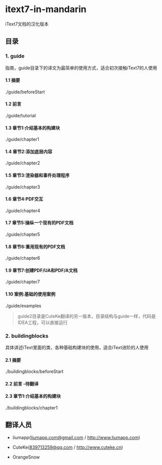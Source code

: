 # itext7-in-mandarin
iText7文档的汉化版本

## 目录

### 1. guide

指南，guide目录下的译文为最简单的使用方式，适合初次接触iText7的人使用

#### 1.1 摘要

./guide/beforeStart

#### 1.2 前言

./guide/tutorial

#### 1.3 章节1:介绍基本的构建块

./guide/chapter1

#### 1.4 章节2:添加底层内容

./guide/chapter2

#### 1.5 章节3:渲染器和事件处理程序

./guide/chapter3

#### 1.6 章节4:PDF交互

./guide/chapter4

#### 1.7 章节5:操纵一个现有的PDF文档

./guide/chapter5

#### 1.8 章节6:重用现有的PDF文档

./guide/chapter6

#### 1.9 章节7:创建PDF/UA和PDF/A文档

./guide/chapter7

#### 1.10 案例:基础的使用案例

./guide/examples

> guide2目录是CuteKe翻译的另一版本，目录结构与guide一样，代码是IDEA工程，可以直接运行

### 2. buildingblocks

具体讲述iText里面的类，各种基础构建块的使用，适合iText进阶的人使用

#### 2.1 摘要

./buildingblocks/beforeStart 

#### 2.2 前言 -待翻译


#### 2.3 章节1:介绍基本的构建块

./buildingblocks/chapter1 

## 翻译人员

* liumapp(liumapp.com@gmail.com / http://www.liumapp.com) 

* CuteKe(839713259@qq.com / http://www.cuteke.cn)

* OrangeSnow



